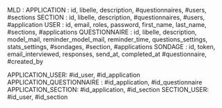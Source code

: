 MLD :
APPLICATION :
id, libelle, description, #questionnaires, #users, #sections
SECTION :
id, libelle, description, #questionnaires, #users, #application
USER :
id, email, roles, password, first_name, last_name, #sections, #applications
QUESTIONNAIRE :
id, libelle, description, model_mail, reminder_model_mail, reminder_time, questions_settings, stats_settings, #sondages, #section, #applications
SONDAGE :
id, token, email_interviewed, responses, send_at, completed_at #questionnaire, #created_by


APPLICATION_USER:
#id_user, #id_application
APPLICATION_QUESTIONNAIRE :
#id_application, #id_questionnaire
APPLICATION_SECTION:
#id_application, #id_section
SECTION_USER:
#id_user, #id_section